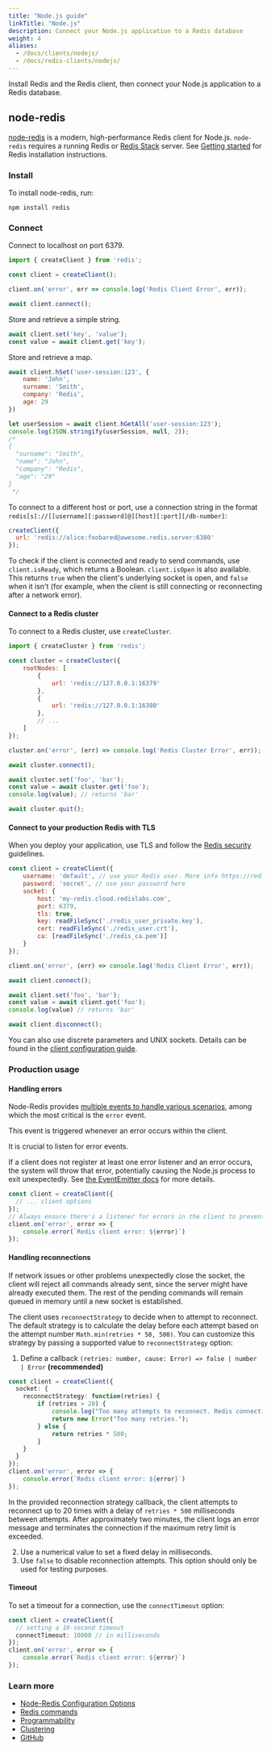 ```yaml
---
title: "Node.js guide"
linkTitle: "Node.js"
description: Connect your Node.js application to a Redis database
weight: 4
aliases:
  - /docs/clients/nodejs/
  - /docs/redis-clients/nodejs/
---
```


Install Redis and the Redis client, then connect your Node.js application to a Redis database. 

## node-redis

[node-redis](https://github.com/redis/node-redis) is a modern, high-performance Redis client for Node.js.
`node-redis` requires a running Redis or [Redis Stack](https://redis.io/docs/getting-started/install-stack/) server. See [Getting started](/docs/getting-started/) for Redis installation instructions.

### Install

To install node-redis, run:

```
npm install redis
```

### Connect

Connect to localhost on port 6379. 

```js
import { createClient } from 'redis';

const client = createClient();

client.on('error', err => console.log('Redis Client Error', err));

await client.connect();
```

Store and retrieve a simple string.

```js
await client.set('key', 'value');
const value = await client.get('key');
```

Store and retrieve a map.

```js
await client.hSet('user-session:123', {
    name: 'John',
    surname: 'Smith',
    company: 'Redis',
    age: 29
})

let userSession = await client.hGetAll('user-session:123');
console.log(JSON.stringify(userSession, null, 2));
/*
{
  "surname": "Smith",
  "name": "John",
  "company": "Redis",
  "age": "29"
}
 */
```

To connect to a different host or port, use a connection string in the format `redis[s]://[[username][:password]@][host][:port][/db-number]`:

```js
createClient({
  url: 'redis://alice:foobared@awesome.redis.server:6380'
});
```
To check if the client is connected and ready to send commands, use `client.isReady`, which returns a Boolean. `client.isOpen` is also available. This returns `true` when the client's underlying socket is open, and `false` when it isn't (for example, when the client is still connecting or reconnecting after a network error).

#### Connect to a Redis cluster

To connect to a Redis cluster, use `createCluster`.

```js
import { createCluster } from 'redis';

const cluster = createCluster({
    rootNodes: [
        {
            url: 'redis://127.0.0.1:16379'
        },
        {
            url: 'redis://127.0.0.1:16380'
        },
        // ...
    ]
});

cluster.on('error', (err) => console.log('Redis Cluster Error', err));

await cluster.connect();

await cluster.set('foo', 'bar');
const value = await cluster.get('foo');
console.log(value); // returns 'bar'

await cluster.quit();
```

#### Connect to your production Redis with TLS

When you deploy your application, use TLS and follow the [Redis security](/docs/management/security/) guidelines.

```js
const client = createClient({
    username: 'default', // use your Redis user. More info https://redis.io/docs/management/security/acl/
    password: 'secret', // use your password here
    socket: {
        host: 'my-redis.cloud.redislabs.com',
        port: 6379,
        tls: true,
        key: readFileSync('./redis_user_private.key'),
        cert: readFileSync('./redis_user.crt'),
        ca: [readFileSync('./redis_ca.pem')]
    }
});

client.on('error', (err) => console.log('Redis Client Error', err));

await client.connect();

await client.set('foo', 'bar');
const value = await client.get('foo');
console.log(value) // returns 'bar'

await client.disconnect();
```

You can also use discrete parameters and UNIX sockets. Details can be found in the [client configuration guide](https://github.com/redis/node-redis/blob/master/docs/client-configuration.md).

### Production usage

#### Handling errors
Node-Redis provides [multiple events to handle various scenarios](https://github.com/redis/node-redis?tab=readme-ov-file#events), among which the most critical is the `error` event.

This event is triggered whenever an error occurs within the client.

It is crucial to listen for error events.


If a client does not register at least one error listener and an error occurs, the system will throw that error, potentially causing the Node.js process to exit unexpectedly.
See [the EventEmitter docs](https://nodejs.org/api/events.html#events_error_events) for more details.

```typescript
const client = createClient({
  // ... client options
});
// Always ensure there's a listener for errors in the client to prevent process crashes due to unhandled errors
client.on('error', error => {
    console.error(`Redis client error: ${error}`)
});
```


#### Handling reconnections

If network issues or other problems unexpectedly close the socket, the client will reject all commands already sent, since the server might have already executed them.
The rest of the pending commands will remain queued in memory until a new socket is established.  

The client uses `reconnectStrategy` to decide when to attempt to reconnect. 
The default strategy is to calculate the delay before each attempt based on the attempt number `Math.min(retries * 50, 500)`. You can customize this strategy by passing a supported value to `reconnectStrategy` option:


1. Define a callback `(retries: number, cause: Error) => false | number | Error` **(recommended)**
```typescript
const client = createClient({
  socket: {
    reconnectStrategy: function(retries) {
        if (retries > 20) {
            console.log("Too many attempts to reconnect. Redis connection was terminated");
            return new Error("Too many retries.");
        } else {
            return retries * 500;
        }
    }
  }
});
client.on('error', error => {
    console.error(`Redis client error: ${error}`)
});
```
In the provided reconnection strategy callback, the client attempts to reconnect up to 20 times with a delay of `retries * 500` milliseconds between attempts. 
After approximately two minutes, the client logs an error message and terminates the connection if the maximum retry limit is exceeded.


2. Use a numerical value to set a fixed delay in milliseconds.
3. Use `false` to disable reconnection attempts. This option should only be used for testing purposes.

#### Timeout

To set a timeout for a connection, use the `connectTimeout` option:
```typescript
const client = createClient({
  // setting a 10-second timeout  
  connectTimeout: 10000 // in milliseconds
});
client.on('error', error => {
    console.error(`Redis client error: ${error}`)
});
```

### Learn more

* [Node-Redis Configuration Options](https://github.com/redis/node-redis/blob/master/docs/client-configuration.md)
* [Redis commands](https://redis.js.org/#node-redis-usage-redis-commands)
* [Programmability](https://redis.js.org/#node-redis-usage-programmability)
* [Clustering](https://redis.js.org/#node-redis-usage-clustering)
* [GitHub](https://github.com/redis/node-redis)
 
